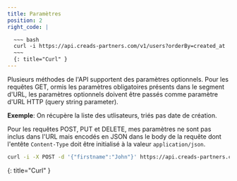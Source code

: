 ```yaml
---
title: Paramètres
position: 2
right_code: |

  ~~~ bash
  curl -i https://api.creads-partners.com/v1/users?orderBy=created_at
  ~~~
  {: title="Curl" }
---
```


Plusieurs méthodes de l'API supportent des paramètres optionnels. Pour les requêtes GET, ormis les paramètres obligatoires présents dans le segment d'URL, les paramètres optionnels doivent être passés comme paramètre d'URL HTTP (query string parameter).

**Exemple**: On récupère la liste des utlisateurs, triés pas date de création.

Pour les requêtes POST, PUT et DELETE, mes paramètres ne sont pas inclus dans l'URL mais encodés en JSON dans le body de la requête dont l'entête `Content-Type` doit être initialisé à la valeur `application/json`.
~~~ bash
curl -i -X POST -d '{"firstname":"John"}' https://api.creads-partners.com/v1/users/55e80f4af117f
~~~
{: title="Curl" }

